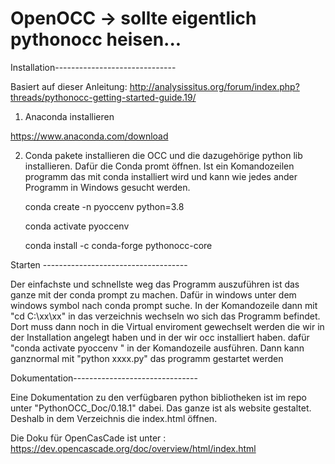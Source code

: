 
# OpenOCC -> sollte eigentlich pythonocc heisen...

Installation------------------------------

Basiert auf dieser Anleitung: http://analysissitus.org/forum/index.php?threads/pythonocc-getting-started-guide.19/

1. Anaconda installieren

  https://www.anaconda.com/download

2. Conda pakete installieren die OCC und die dazugehörige python lib installieren.
    Dafür die Conda promt öffnen. Ist ein Komandozeilen programm das mit conda installiert wird und
   kann wie jedes ander Programm in Windows gesucht werden.

    conda create -n pyoccenv python=3.8
   
    conda activate pyoccenv
   
    conda install -c conda-forge pythonocc-core

Starten ------------------------------------

Der einfachste und schnellste weg das Programm auszuführen ist das ganze mit
der conda prompt zu machen. Dafür in windows unter dem windows symbol nach conda prompt suche.
In der Komandozeile dann mit "cd C:\xx\xx" in das verzeichnis wechseln wo sich das Programm befindet.
Dort muss dann noch in die Virtual enviroment gewechselt werden die wir in der Installation
angelegt haben und in der wir occ installiert haben.
dafür  "conda activate pyoccenv " in der Komandozeile ausführen.
Dann kann ganznormal mit "python xxxx.py" das programm gestartet werden

Dokumentation-------------------------------

Eine Dokumentation zu den verfügbaren python bibliotheken ist im repo unter "PythonOCC_Doc/0.18.1" dabei.
Das ganze ist als website gestaltet. Deshalb in dem Verzeichnis die index.html öffnen.

Die Doku für OpenCasCade ist unter : https://dev.opencascade.org/doc/overview/html/index.html
